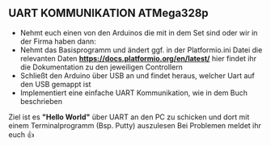 ## UART KOMMUNIKATION ATMega328p

* Nehmt euch einen von den Arduinos die mit in dem Set sind oder wir in der Firma haben dann:
* Nehmt das Basisprogramm und ändert ggf. in der Platformio.ini Datei die relevanten Daten 
      **https://docs.platformio.org/en/latest/** hier findet ihr die Dokumentation zu den jeweiligen Controllern
* Schließt den Arduino über USB an und findet heraus, welcher Uart auf den USB gemappt ist
* Implementiert eine einfache UART Kommunikation, wie in dem Buch beschrieben

Ziel ist es **"Hello World"** über UART an den PC zu schicken und dort mit einem Terminalprogramm (Bsp. Putty) auszulesen
Bei Problemen meldet ihr euch 👍

##

